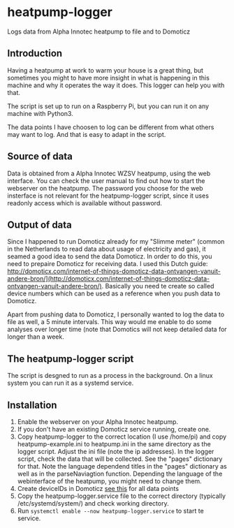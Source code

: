 # heatpump-logger

Logs data from Alpha Innotec heatpump to file and to Domoticz

## Introduction

Having a heatpump at work to warm your house is a great thing, but sometimes you might to have more insight in what is happening in this machine and why it operates the way it does. This logger can help you with that.

The script is set up to run on a Raspberry Pi, but you can run it on any machine with Python3.

The data points I have choosen to log can be different from what others may want to log. And that is easy to adapt in the script.

## Source of data

Data is obtained from a Alpha Innotec WZSV heatpump, using the web interface. You can check the user manual to find out how to start the webserver on the heatpump. The password you choose for the web insterface is not relevant for the heatpump-logger script, since it uses readonly access which is available without password.

## Output of data

Since I happened to run Domoticz already for my "Slimme meter" (common in the Netherlands to read data about usage of electricity and gas), it seamed a good idea to send the data Domoticz. In order to do this, you need to prepaire Domoticz for receiving data. I used this Dutch guide: http://domoticx.com/internet-of-things-domoticz-data-ontvangen-vanuit-andere-bron/](http://domoticx.com/internet-of-things-domoticz-data-ontvangen-vanuit-andere-bron/). Basically you need te create so called device numbers which can be used as a reference when you push data to Domoticz.

Apart from pushing data to Domoticz, I personally wanted to log the data to file as well, a 5 minute intervals. This way would me enable to do some analyses over longer time (note that Domotics will not keep detailed data for longer than a week.

## The heatpump-logger script

The script is desgned to run as a process in the background. On a linux system you can run it as a systemd service.

## Installation

1. Enable the webserver on your Alpha Innotec heatpump.
1. If you don't have an existing Domoticz service running, create one.
1. Copy heatpump-logger to the correct location (I use /home/pi) and copy heatpump-example.ini to heatpump.ini in the same directory as the logger script. Adjust the ini file (note the ip addresses). In the logger script, check the data that will be collected. See the "pages" dictionary for that. Note the language dependend titles in the "pages" dictionary as well as in the parseNaviagtion function. Depending the language of the webinterface of the heatpump, you might need to change them.
1. Create deviceIDs in Domoticz [see this](http://domoticx.com/internet-of-things-domoticz-data-ontvangen-vanuit-andere-bron/) for all data points
1. Copy the heatpump-logger.service file to the correct directory (typically /etc/systemd/system/) and check working directory.
1. Run `systemctl enable --now heatpump-logger.service` to start te service.
